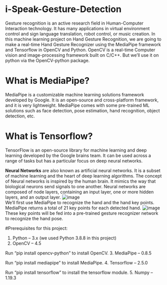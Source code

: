 # i-Speak-Gesture-Detection
Gesture recognition is an active research field in Human-Computer Interaction technology. It has many applications in virtual environment control and sign language translation, robot control, or music creation. In this machine learning project on Hand Gesture Recognition, we are going to make a real-time Hand Gesture Recognizer using the MediaPipe framework and Tensorflow in OpenCV and Python.
OpenCV is a real-time Computer vision and image-processing framework built on C/C++. But we’ll use it on python via the OpenCV-python package.

# What is MediaPipe?
MediaPipe is a customizable machine learning solutions framework developed by Google. It is an open-source and cross-platform framework, and it is very lightweight. MediaPipe comes with some pre-trained ML solutions such as face detection, pose estimation, hand recognition, object detection, etc.

# What is Tensorflow?
TensorFlow is an open-source library for machine learning and deep learning developed by the Google brains team. It can be used across a range of tasks but has a particular focus on deep neural networks.

<B>Neural Networks</B> are also known as artificial neural networks. It is a subset of machine learning and the heart of deep learning algorithms. The concept of Neural networks is inspired by the human brain. It mimics the way that biological neurons send signals to one another. Neural networks are composed of node layers, containing an input layer, one or more hidden layers, and an output layer.
![image](https://techvidvan.com/tutorials/wp-content/uploads/sites/2/2021/07/ann.jpg)
<Br>
We’ll first use MediaPipe to recognize the hand and the hand key points. MediaPipe returns a total of 21 key points for each detected hand.
![image](https://user-images.githubusercontent.com/55156585/166136949-74a4da82-8bd3-49d7-bf8e-5eabc34e4df0.png)
<Br>
These key points will be fed into a pre-trained gesture recognizer network to recognize the hand pose.

#Prerequisites for this project:
1. Python – 3.x (we used Python 3.8.8 in this project)
2. OpenCV – 4.5

Run “pip install opencv-python” to install OpenCV.
3. MediaPipe – 0.8.5

Run “pip install mediapipe” to install MediaPipe.
4. Tensorflow – 2.5.0

Run “pip install tensorflow” to install the tensorflow module.
5. Numpy – 1.19.3
